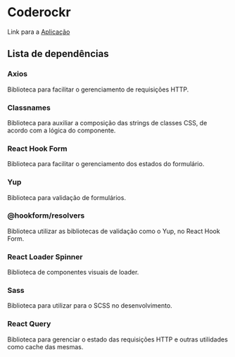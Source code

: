 # Coderockr

Link para a [Aplicação](https://raphaamericano.github.io/coderockr/)

## Lista de dependências

### Axios
Biblioteca para facilitar o gerenciamento de requisições HTTP.

### Classnames
Biblioteca para auxiliar a composição das strings de classes CSS, de acordo com a lógica do componente.

### React Hook Form
Biblioteca para facilitar o gerenciamento dos estados do formulário.

### Yup
Biblioteca para validação de formulários.

### @hookform/resolvers
Biblioteca utilizar as bibliotecas de validação como o Yup, no React Hook Form.

### React Loader Spinner
Biblioteca de componentes visuais de loader.

### Sass
Biblioteca para utilizar para o SCSS no desenvolvimento.

### React Query
Biblioteca para gerenciar o estado das requisições HTTP e outras utilidades como cache das mesmas.




